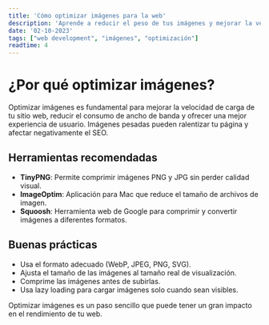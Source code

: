 ```yaml
---
title: 'Cómo optimizar imágenes para la web'
description: 'Aprende a reducir el peso de tus imágenes y mejorar la velocidad de carga de tu sitio web.'
date: '02-10-2023'
tags: ["web development", "imágenes", "optimización"]
readtime: 4
---
```


# ¿Por qué optimizar imágenes?

Optimizar imágenes es fundamental para mejorar la velocidad de carga de tu sitio web, reducir el consumo de ancho de banda y ofrecer una mejor experiencia de usuario. Imágenes pesadas pueden ralentizar tu página y afectar negativamente el SEO.

## Herramientas recomendadas

- **TinyPNG**: Permite comprimir imágenes PNG y JPG sin perder calidad visual.
- **ImageOptim**: Aplicación para Mac que reduce el tamaño de archivos de imagen.
- **Squoosh**: Herramienta web de Google para comprimir y convertir imágenes a diferentes formatos.

## Buenas prácticas

- Usa el formato adecuado (WebP, JPEG, PNG, SVG).
- Ajusta el tamaño de las imágenes al tamaño real de visualización.
- Comprime las imágenes antes de subirlas.
- Usa lazy loading para cargar imágenes solo cuando sean visibles.

Optimizar imágenes es un paso sencillo que puede tener un gran impacto en el rendimiento de tu web.
